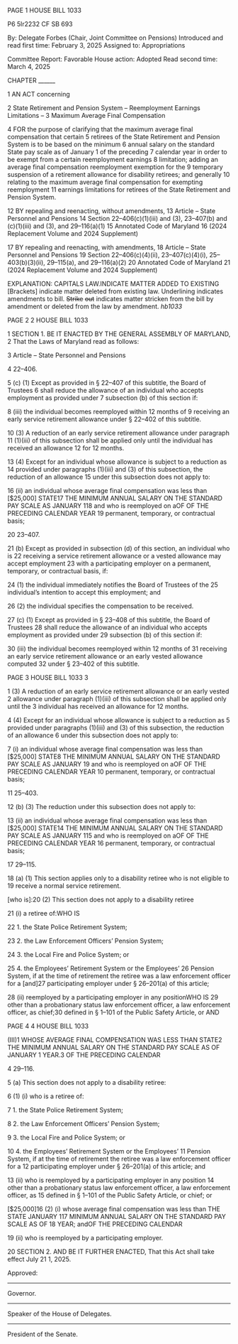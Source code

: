 PAGE 1
HOUSE BILL 1033

P6 5lr2232
CF SB 693

By: Delegate Forbes (Chair, Joint Committee on Pensions)
Introduced and read first time: February 3, 2025
Assigned to: Appropriations

Committee Report: Favorable
House action: Adopted
Read second time: March 4, 2025

CHAPTER ______

1 AN ACT concerning

2 State Retirement and Pension System – Reemployment Earnings Limitations –
3 Maximum Average Final Compensation

4 FOR the purpose of clarifying that the maximum average final compensation that certain
5 retirees of the State Retirement and Pension System is to be based on the minimum
6 annual salary on the standard State pay scale as of January 1 of the preceding
7 calendar year in order to be exempt from a certain reemployment earnings
8 limitation; adding an average final compensation reemployment exemption for the
9 temporary suspension of a retirement allowance for disability retirees; and generally
10 relating to the maximum average final compensation for exempting reemployment
11 earnings limitations for retirees of the State Retirement and Pension System.

12 BY repealing and reenacting, without amendments,
13 Article – State Personnel and Pensions
14 Section 22–406(c)(1)(iii) and (3), 23–407(b) and (c)(1)(iii) and (3), and 29–116(a)(1)
15 Annotated Code of Maryland
16 (2024 Replacement Volume and 2024 Supplement)

17 BY repealing and reenacting, with amendments,
18 Article – State Personnel and Pensions
19 Section 22–406(c)(4)(ii), 23–407(c)(4)(i), 25–403(b)(3)(ii), 29–115(a), and 29–116(a)(2)
20 Annotated Code of Maryland
21 (2024 Replacement Volume and 2024 Supplement)

EXPLANATION: CAPITALS LAW.INDICATE MATTER ADDED TO EXISTING
[Brackets] indicate matter deleted from existing law.
Underlining indicates amendments to bill.
~~Strike~~ ~~out~~ indicates matter stricken from the bill by amendment or deleted from the law by
amendment. *hb1033*

PAGE 2
2 HOUSE BILL 1033

1 SECTION 1. BE IT ENACTED BY THE GENERAL ASSEMBLY OF MARYLAND,
2 That the Laws of Maryland read as follows:

3 Article – State Personnel and Pensions

4 22–406.

5 (c) (1) Except as provided in § 22–407 of this subtitle, the Board of Trustees
6 shall reduce the allowance of an individual who accepts employment as provided under
7 subsection (b) of this section if:

8 (iii) the individual becomes reemployed within 12 months of
9 receiving an early service retirement allowance under § 22–402 of this subtitle.

10 (3) A reduction of an early service retirement allowance under paragraph
11 (1)(iii) of this subsection shall be applied only until the individual has received an allowance
12 for 12 months.

13 (4) Except for an individual whose allowance is subject to a reduction as
14 provided under paragraphs (1)(iii) and (3) of this subsection, the reduction of an allowance
15 under this subsection does not apply to:

16 (ii) an individual whose average final compensation was less than
[$25,000] STATE17 THE MINIMUM ANNUAL SALARY ON THE STANDARD PAY SCALE AS
JANUARY 118 and who is reemployed on aOF OF THE PRECEDING CALENDAR YEAR
19 permanent, temporary, or contractual basis;

20 23–407.

21 (b) Except as provided in subsection (d) of this section, an individual who is
22 receiving a service retirement allowance or a vested allowance may accept employment
23 with a participating employer on a permanent, temporary, or contractual basis, if:

24 (1) the individual immediately notifies the Board of Trustees of the
25 individual’s intention to accept this employment; and

26 (2) the individual specifies the compensation to be received.

27 (c) (1) Except as provided in § 23–408 of this subtitle, the Board of Trustees
28 shall reduce the allowance of an individual who accepts employment as provided under
29 subsection (b) of this section if:

30 (iii) the individual becomes reemployed within 12 months of
31 receiving an early service retirement allowance or an early vested allowance computed
32 under § 23–402 of this subtitle.

PAGE 3
HOUSE BILL 1033 3

1 (3) A reduction of an early service retirement allowance or an early vested
2 allowance under paragraph (1)(iii) of this subsection shall be applied only until the
3 individual has received an allowance for 12 months.

4 (4) Except for an individual whose allowance is subject to a reduction as
5 provided under paragraphs (1)(iii) and (3) of this subsection, the reduction of an allowance
6 under this subsection does not apply to:

7 (i) an individual whose average final compensation was less than
[$25,000] STATE8 THE MINIMUM ANNUAL SALARY ON THE STANDARD PAY SCALE AS
JANUARY 19 and who is reemployed on aOF OF THE PRECEDING CALENDAR YEAR
10 permanent, temporary, or contractual basis;

11 25–403.

12 (b) (3) The reduction under this subsection does not apply to:

13 (ii) an individual whose average final compensation was less than
[$25,000] STATE14 THE MINIMUM ANNUAL SALARY ON THE STANDARD PAY SCALE AS
JANUARY 115 and who is reemployed on aOF OF THE PRECEDING CALENDAR YEAR
16 permanent, temporary, or contractual basis;

17 29–115.

18 (a) (1) This section applies only to a disability retiree who is not eligible to
19 receive a normal service retirement.

[who is]:20 (2) This section does not apply to a disability retiree

21 (i) a retiree of:WHO IS

22 1. the State Police Retirement System;

23 2. the Law Enforcement Officers’ Pension System;

24 3. the Local Fire and Police System; or

25 4. the Employees’ Retirement System or the Employees’
26 Pension System, if at the time of retirement the retiree was a law enforcement officer for a
[and]27 participating employer under § 26–201(a) of this article;

28 (ii) reemployed by a participating employer in any positionWHO IS
29 other than a probationary status law enforcement officer, a law enforcement officer, as
chief;30 defined in § 1–101 of the Public Safety Article, or AND

PAGE 4
4 HOUSE BILL 1033

(III)1 WHOSE AVERAGE FINAL COMPENSATION WAS LESS THAN
STATE2 THE MINIMUM ANNUAL SALARY ON THE STANDARD PAY SCALE AS OF
JANUARY 1 YEAR.3 OF THE PRECEDING CALENDAR

4 29–116.

5 (a) This section does not apply to a disability retiree:

6 (1) (i) who is a retiree of:

7 1. the State Police Retirement System;

8 2. the Law Enforcement Officers’ Pension System;

9 3. the Local Fire and Police System; or

10 4. the Employees’ Retirement System or the Employees’
11 Pension System, if at the time of retirement the retiree was a law enforcement officer for a
12 participating employer under § 26–201(a) of this article; and

13 (ii) who is reemployed by a participating employer in any position
14 other than a probationary status law enforcement officer, a law enforcement officer, as
15 defined in § 1–101 of the Public Safety Article, or chief; or

[$25,000]16 (2) (i) whose average final compensation was less than THE
STATE JANUARY 117 MINIMUM ANNUAL SALARY ON THE STANDARD PAY SCALE AS OF
18 YEAR; andOF THE PRECEDING CALENDAR

19 (ii) who is reemployed by a participating employer.

20 SECTION 2. AND BE IT FURTHER ENACTED, That this Act shall take effect July
21 1, 2025.

Approved:

________________________________________________________________________________
Governor.

________________________________________________________________________________
Speaker of the House of Delegates.

________________________________________________________________________________
President of the Senate.